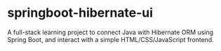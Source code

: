 # springboot-hibernate-ui
A full-stack learning project to connect Java with Hibernate ORM using Spring Boot, and interact with a simple HTML/CSS/JavaScript frontend. 
